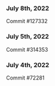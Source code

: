 ### July 8th, 2022

Commit #127332

### July 5th, 2022

Commit #314353


### July 4th, 2022

Commit #72281
